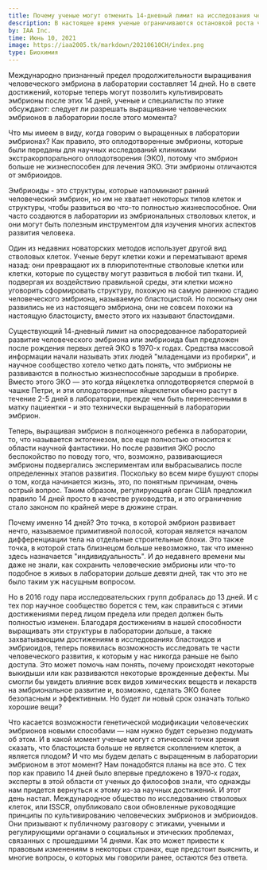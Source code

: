 ```yaml
---
title: Почему ученые могут отменить 14-дневный лимит на исследования человеческих эмбрионов?
description: В настоящее время ученые ограничиваются остановкой роста человеческого эмбриона на 14 дней, но теперь Международное общество исследований стволовых клеток хочет пересмотреть этот предел.
by: IAA Inc.
time: Июнь 10, 2021
image: https://iaa2005.tk/markdown/20210610CH/index.png
type: Биохимия
---
```


Международно признанный предел продолжительности выращивания человеческого эмбриона в лаборатории составляет 14 дней. Но в свете достижений, которые теперь могут позволить культивировать эмбрионы после этих 14 дней, ученые и специалисты по этике обсуждают: следует ли разрешать выращивание человеческих эмбрионов в лаборатории после этого момента?

Что мы имеем в виду, когда говорим о выращенных в лаборатории эмбрионах? Как правило, это оплодотворенные эмбрионы, которые были переданы для научных исследований клиниками экстракорпорального оплодотворения (ЭКО), потому что эмбрион больше не жизнеспособен для лечения ЭКО. Эти эмбрионы отличаются от эмбриоидов.

Эмбриоиды - это структуры, которые напоминают ранний человеческий эмбрион, но им не хватает некоторых типов клеток и структуры, чтобы развиться во что-то полностью жизнеспособное. Они часто создаются в лаборатории из эмбриональных стволовых клеток, и они могут быть полезным инструментом для изучения многих аспектов развития человека.

Один из недавних новаторских методов использует другой вид стволовых клеток. Ученые берут клетки кожи и перематывают время назад: они превращают их в плюрипотентные стволовые клетки или клетки, которые по существу могут развиться в любой тип ткани. И, подвергая их воздействию правильной среды, эти клетки можно уговорить сформировать структуру, похожую на самую раннюю стадию человеческого эмбриона, называемую бластоцистой. Но поскольку они развились не из настоящего эмбриона, они не совсем похожи на настоящую бластоцисту, вместо этого их называют бластоидами.

Существующий 14-дневный лимит на опосредованное лабораторией развитие человеческого эмбриона или эмбриоида был предложен после рождения первых детей ЭКО в 1970-х годах. Средства массовой информации начали называть этих людей "младенцами из пробирки", и научное сообщество хотело четко дать понять, что эмбрионы не развиваются в полностью жизнеспособные зародыши в пробирке. Вместо этого ЭКО — это когда яйцеклетка оплодотворяется спермой в чашке Петри, и эти оплодотворенные яйцеклетки обычно растут в течение 2-5 дней в лаборатории, прежде чем быть перенесенными в матку пациентки - и это технически выращенный в лаборатории эмбрион.

Теперь, выращивая эмбрион в полноценного ребенка в лаборатории, то, что называется эктогенезом, все еще полностью относится к области научной фантастики. Но после развития ЭКО росло беспокойство по поводу того, что, возможно, развивающиеся эмбрионы подвергались экспериментам или выбрасывались после определенных этапов развития. Поскольку во всем мире бушуют споры о том, когда начинается жизнь, это, по понятным причинам, очень острый вопрос. Таким образом, регулирующий орган США предложил правило 14 дней просто в качестве руководства, и это ограничение стало законом по крайней мере в дюжине стран.

Почему именно 14 дней? Это точка, в которой эмбрион развивает нечто, называемое примитивной полосой, которая является началом дифференциации тела на отдельные строительные блоки. Это также точка, в которой стать близнецом больше невозможно, так что именно здесь назначается "индивидуальность". И до недавнего времени мы даже не знали, как сохранить человеческие эмбрионы или что-то подобное в живых в лаборатории дольше девяти дней, так что это не было таким уж насущным вопросом.

Но в 2016 году пара исследовательских групп добралась до 13 дней. И с тех пор научное сообщество борется с тем, как справиться с этими достижениями перед лицом предела или предел должен быть полностью изменен. Благодаря достижениям в нашей способности выращивать эти структуры в лаборатории дольше, а также захватывающим достижениям в исследованиях бластоидов и эмбриоидов, теперь появилась возможность исследовать те части человеческого развития, к которым у нас никогда раньше не было доступа. Это может помочь нам понять, почему происходят некоторые выкидыши или как развиваются некоторые врожденные дефекты. Мы смогли бы увидеть влияние всех видов химических веществ и лекарств на эмбриональное развитие и, возможно, сделать ЭКО более безопасным и эффективным. Но будет ли новый срок означать только хорошие вещи?

Что касается возможности генетической модификации человеческих эмбрионов новыми способами — нам нужно будет серьезно подумать об этом. И в какой момент ученые могут с этической точки зрения сказать, что бластоциста больше не является скоплением клеток, а является плодом? И что мы будем делать с выращенным в лаборатории эмбрионом в этот момент? Нам понадобятся планы на все это. С тех пор как правило 14 дней было впервые предложено в 1970-х годах, эксперты в этой области от ученых до философов знали, что однажды нам придется вернуться к этому из-за научных достижений. И этот день настал. Международное общество по исследованию стволовых клеток, или ISSCR, опубликовало свои обновленные руководящие принципы по культивированию человеческих эмбрионов и эмбриоидов. Они призывают к публичному разговору с этиками, учеными и регулирующими органами о социальных и этических проблемах, связанных с прошедшими 14 днями. Как это может привести к правовым изменениям в некоторых странах, еще предстоит выяснить, и многие вопросы, о которых мы говорили ранее, остаются без ответа.
